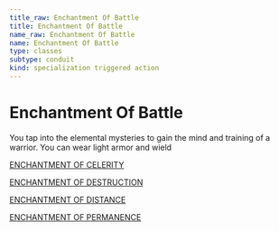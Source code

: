 ```yaml
---
title_raw: Enchantment Of Battle
title: Enchantment Of Battle
name_raw: Enchantment Of Battle
name: Enchantment Of Battle
type: classes
subtype: conduit
kind: specialization triggered action
---
```


# Enchantment Of Battle

You tap into the elemental mysteries to gain the mind and training of a warrior. You can wear light armor and wield

[ENCHANTMENT OF CELERITY](./Enchantment%20Of%20Celerity.md)

[ENCHANTMENT OF DESTRUCTION](./Enchantment%20Of%20Destruction.md)

[ENCHANTMENT OF DISTANCE](./Enchantment%20Of%20Distance.md)

[ENCHANTMENT OF PERMANENCE](./Enchantment%20Of%20Permanence.md)

